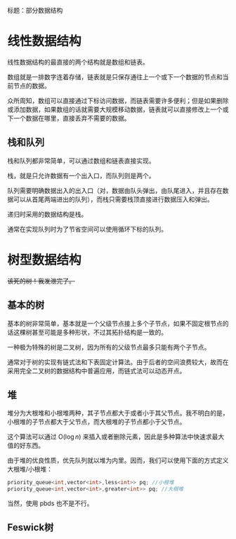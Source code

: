 标题：部分数据结构

# 线性数据结构

线性数据结构的最直接的两个结构就是数组和链表。

数组就是一排数字连着存储，链表就是只保存通往上一个或下一个数据的节点和当前节点的数据。

众所周知，数组可以直接通过下标访问数据，而链表需要许多便利；但是如果删除或添加数据，如果数组的话就需要大规模移动数据，链表就可以直接修改上一个或下一个数据在哪里，直接丢弃不需要的数据。

## 栈和队列

栈和队列都非常简单，可以通过数组和链表直接实现。

栈，就是只允许数据有一个出入口，而队列则是两个。

队列需要明确数据出入的出入口（对，数据由队头弹出，由队尾进入，并且存在数据可以从首尾两端进出的队列），而栈只需要栈顶直接进行数据压入和弹出。

递归时采用的数据结构是栈。

通常在实现队列时为了节省空间可以使用循环下标的队列。

# 树型数据结构

~~该死的树！我发泄完了。~~

## 基本的树

基本的树非常简单，基本就是一个父级节点接上多个子节点，如果不固定根节点的话这棵树甚至可能是多种形状，不过其拓扑结构是一致的。

一种极为特殊的树是二叉树，因为所有的父级节点最多只能有两个子节点。

通常对于树的实现有链式法和下表固定计算法。由于后者的空间浪费较大，故而在采用完全二叉树的数据结构中普遍应用，而链式法可以动态开点。

## 堆

堆分为大根堆和小根堆两种，其子节点都大于或者小于其父节点。我不明白的是，小根堆的子节点都大于父节点，而大根堆的子节点都小于父节点。

这个算法可以通过 $\mathrm O(\log n)$ 来插入或者删除元素，因此是多种算法中快速求最大值的好东西。

由于堆的优良性质，优先队列就以堆为内里。因而，我们可以使用下面的方式定义大根堆/小根堆：

```cpp
priority_queue<int,vector<int>,less<int>> pq; //小根堆
priority_queue<int,vector<int>,greater<int>> pq; //大根堆
```

当然，使用 pbds 也不是不行。

## Feswick树